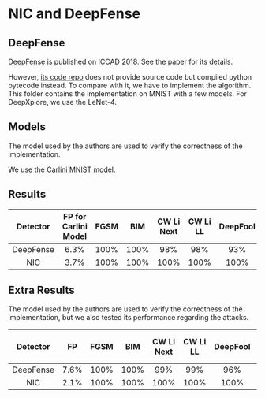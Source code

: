 # NIC and DeepFense

## DeepFense

[DeepFense](https://arxiv.org/pdf/1709.02538.pdf) is published on ICCAD 2018. See the paper for its details.

However, [its code repo](https://github.com/Bitadr/DeepFense) does not provide source code but compiled python bytecode instead. To compare with it, we have to implement the algorithm. This folder contains the implementation on MNIST with a few models. For DeepXplore, we use the LeNet-4.

## Models

The model used by the authors are used to verify the correctness of the implementation.

We use the [Carlini MNIST model](https://github.com/carlini/nn_robust_attacks).

## Results

|  Detector | FP for Carlini Model | FGSM |  BIM | CW Li Next | CW Li LL | DeepFool | CW L2 Next | CW L2 LL | CW L0 Next | CW L0 LL | JSMA Next | JSMA LL | Trojan | FP for LeNet-4 | Dirt | Lighting |  RP  |
|:---------:|:--------------------:|:----:|:----:|:----------:|:--------:|:--------:|:----------:|:--------:|:----------:|:--------:|:---------:|:-------:|:------:|:--------------:|:----:|:--------:|:----:|
| DeepFense |         6.3%         | 100% | 100% |     98%    |    98%   |    93%   |     95%    |    94%   |     88%    |    85%   |    87%    |   88%   |   81%  |      5.2%      |  94% |    99%   | 100% |
|    NIC    |         3.7%         | 100% | 100% |    100%    |   100%   |   100%   |    100%    |   100%   |    100%    |   100%   |    100%   |   100%  |  100%  |      2.5%      | 100% |   100%   | 100% |

## Extra Results

The model used by the authors are used to verify the correctness of the implementation, but we also tested its performance regarding the attacks.

|  Detector |  FP  | FGSM |  BIM | CW Li Next | CW Li LL | DeepFool | CW L2 Next | CW L2 LL | CW L0 Next | CW L0 LL | JSMA Next | JSMA LL | Trojan |
|:---------:|:----:|:----:|:----:|:----------:|:--------:|:--------:|:----------:|:--------:|:----------:|:--------:|:---------:|:-------:|:------:|
| DeepFense | 7.6% | 100% | 100% |     99%    |    99%   |    96%   |     98%    |    98%   |     91%    |    92%   |    90%    |   90%   |   83%  |
|    NIC    | 2.1% | 100% | 100% |    100%    |   100%   |   100%   |    100%    |   100%   |    100%    |   100%   |    100%   |   100%  |  100%  |